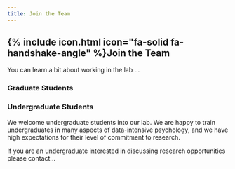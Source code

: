 ```yaml
---
title: Join the Team
---
```


## {% include icon.html icon="fa-solid fa-handshake-angle" %}Join the Team
You can learn a bit about working in the lab ...

### Graduate Students


### Undergraduate Students
We welcome undergraduate students into our lab.
We are happy to train undergraduates in many aspects of data-intensive psychology, and we have high expectations for their level of commitment to research.

If you are an undergraduate interested in discussing research opportunities please contact...


